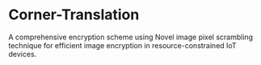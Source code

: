 # Corner-Translation
A comprehensive encryption scheme using Novel image pixel scrambling technique for efficient image  encryption in resource-constrained IoT devices.
